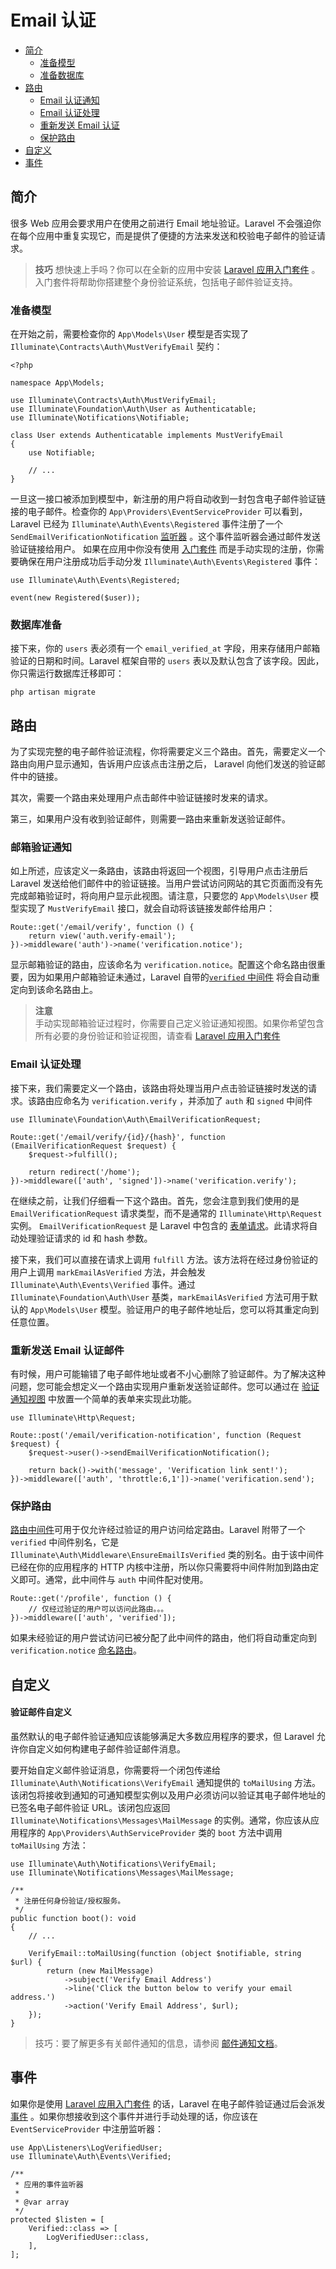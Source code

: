 # Email 认证

- [简介](#introduction)
    - [准备模型](#model-preparation)
    - [准备数据库](#database-preparation)
- [路由](#verification-routing)
    - [Email 认证通知](#the-email-verification-notice)
    - [Email 认证处理](#the-email-verification-handler)
    - [重新发送 Email 认证](#resending-the-verification-email)
    - [保护路由](#protecting-routes)
- [自定义](#customization)
- [事件](#events)

<a name="introduction"></a>
## 简介

很多 Web 应用会要求用户在使用之前进行 Email 地址验证。Laravel 不会强迫你在每个应用中重复实现它，而是提供了便捷的方法来发送和校验电子邮件的验证请求。

> **技巧**
> 想快速上手吗？你可以在全新的应用中安装 [Laravel 应用入门套件](/docs/laravel/10.x/starter-kits) 。入门套件将帮助你搭建整个身份验证系统，包括电子邮件验证支持。

<a name="model-preparation"></a>
### 准备模型

在开始之前，需要检查你的 `App\Models\User` 模型是否实现了 `Illuminate\Contracts\Auth\MustVerifyEmail` 契约：

    <?php

    namespace App\Models;

    use Illuminate\Contracts\Auth\MustVerifyEmail;
    use Illuminate\Foundation\Auth\User as Authenticatable;
    use Illuminate\Notifications\Notifiable;

    class User extends Authenticatable implements MustVerifyEmail
    {
        use Notifiable;

        // ...
    }

一旦这一接口被添加到模型中，新注册的用户将自动收到一封包含电子邮件验证链接的电子邮件。检查你的 `App\Providers\EventServiceProvider` 可以看到，Laravel 已经为 `Illuminate\Auth\Events\Registered` 事件注册了一个 `SendEmailVerificationNotification` [监听器](/docs/laravel/10.x/events) 。这个事件监听器会通过邮件发送验证链接给用户。
如果在应用中你没有使用 [入门套件](/docs/laravel/10.x/starter-kits) 而是手动实现的注册，你需要确保在用户注册成功后手动分发 `Illuminate\Auth\Events\Registered` 事件：

    use Illuminate\Auth\Events\Registered;

    event(new Registered($user));



<a name="database-preparation"></a>
### 数据库准备

接下来，你的 `users` 表必须有一个 `email_verified_at` 字段，用来存储用户邮箱验证的日期和时间。Laravel 框架自带的 `users` 表以及默认包含了该字段。因此，你只需运行数据库迁移即可：

```shell
php artisan migrate
```

<a name="verification-routing"></a>
## 路由

为了实现完整的电子邮件验证流程，你将需要定义三个路由。首先，需要定义一个路由向用户显示通知，告诉用户应该点击注册之后， Laravel 向他们发送的验证邮件中的链接。

其次，需要一个路由来处理用户点击邮件中验证链接时发来的请求。

第三，如果用户没有收到验证邮件，则需要一路由来重新发送验证邮件。

<a name="the-email-verification-notice"></a>
### 邮箱验证通知

如上所述，应该定义一条路由，该路由将返回一个视图，引导用户点击注册后 Laravel 发送给他们邮件中的验证链接。当用户尝试访问网站的其它页面而没有先完成邮箱验证时，将向用户显示此视图。请注意，只要您的 `App\Models\User` 模型实现了 `MustVerifyEmail` 接口，就会自动将该链接发邮件给用户：

    Route::get('/email/verify', function () {
        return view('auth.verify-email');
    })->middleware('auth')->name('verification.notice');

显示邮箱验证的路由，应该命名为 `verification.notice`。配置这个命名路由很重要，因为如果用户邮箱验证未通过，Laravel 自带的[`verified` 中间件](#protecting-routes) 将会自动重定向到该命名路由上。

> **注意**  
> 手动实现邮箱验证过程时，你需要自己定义验证通知视图。如果你希望包含所有必要的身份验证和验证视图，请查看 [Laravel 应用入门套件](/docs/laravel/10.x/starter-kits)



<a name="the-email-verification-handler"></a>
### Email 认证处理

接下来，我们需要定义一个路由，该路由将处理当用户点击验证链接时发送的请求。该路由应命名为 `verification.verify` ，并添加了 `auth` 和 `signed` 中间件

    use Illuminate\Foundation\Auth\EmailVerificationRequest;

    Route::get('/email/verify/{id}/{hash}', function (EmailVerificationRequest $request) {
        $request->fulfill();

        return redirect('/home');
    })->middleware(['auth', 'signed'])->name('verification.verify');

在继续之前，让我们仔细看一下这个路由。首先，您会注意到我们使用的是 `EmailVerificationRequest` 请求类型，而不是通常的 `Illuminate\Http\Request` 实例。 `EmailVerificationRequest` 是 Laravel 中包含的 [表单请求](/docs/laravel/10.x/validation#form-request-validation)。此请求将自动处理验证请求的 id 和 hash 参数。

接下来，我们可以直接在请求上调用 `fulfill` 方法。该方法将在经过身份验证的用户上调用 `markEmailAsVerified` 方法，并会触发 `Illuminate\Auth\Events\Verified` 事件。通过 `Illuminate\Foundation\Auth\User` 基类，`markEmailAsVerified` 方法可用于默认的 `App\Models\User` 模型。验证用户的电子邮件地址后，您可以将其重定向到任意位置。

<a name="resending-the-verification-email"></a>
### 重新发送 Email 认证邮件

有时候，用户可能输错了电子邮件地址或者不小心删除了验证邮件。为了解决这种问题，您可能会想定义一个路由实现用户重新发送验证邮件。您可以通过在 [验证通知视图](#the-email-verification-notice) 中放置一个简单的表单来实现此功能。

    use Illuminate\Http\Request;

    Route::post('/email/verification-notification', function (Request $request) {
        $request->user()->sendEmailVerificationNotification();

        return back()->with('message', 'Verification link sent!');
    })->middleware(['auth', 'throttle:6,1'])->name('verification.send');



<a name="protecting-routes"></a>
### 保护路由

[路由中间件](/docs/laravel/10.x/middleware)可用于仅允许经过验证的用户访问给定路由。Laravel 附带了一个 `verified` 中间件别名，它是 `Illuminate\Auth\Middleware\EnsureEmailIsVerified` 类的别名。由于该中间件已经在你的应用程序的 HTTP 内核中注册，所以你只需要将中间件附加到路由定义即可。通常，此中间件与 `auth` 中间件配对使用。

    Route::get('/profile', function () {
        // 仅经过验证的用户可以访问此路由。。。
    })->middleware(['auth', 'verified']);

如果未经验证的用户尝试访问已被分配了此中间件的路由，他们将自动重定向到`verification.notice` [命名路由](/docs/laravel/10.x/routing#named-routes)。

<a name="customization"></a>
## 自定义

<a name="verification-email-customization"></a>
#### 验证邮件自定义

虽然默认的电子邮件验证通知应该能够满足大多数应用程序的要求，但 Laravel 允许你自定义如何构建电子邮件验证邮件消息。

要开始自定义邮件验证消息，你需要将一个闭包传递给 `Illuminate\Auth\Notifications\VerifyEmail` 通知提供的 `toMailUsing` 方法。该闭包将接收到通知的可通知模型实例以及用户必须访问以验证其电子邮件地址的已签名电子邮件验证 URL。该闭包应返回 `Illuminate\Notifications\Messages\MailMessage` 的实例。通常，你应该从应用程序的 `App\Providers\AuthServiceProvider` 类的 `boot` 方法中调用 `toMailUsing` 方法：

    use Illuminate\Auth\Notifications\VerifyEmail;
    use Illuminate\Notifications\Messages\MailMessage;

    /**
     * 注册任何身份验证/授权服务。
     */
    public function boot(): void
    {
        // ...

        VerifyEmail::toMailUsing(function (object $notifiable, string $url) {
            return (new MailMessage)
                ->subject('Verify Email Address')
                ->line('Click the button below to verify your email address.')
                ->action('Verify Email Address', $url);
        });
    }

> 技巧：要了解更多有关邮件通知的信息，请参阅 [
邮件通知文档](/docs/laravel/10.x/notifications#mail-notifications)。



<a name="events"></a>
## 事件

如果你是使用 [Laravel 应用入门套件](/docs/laravel/10.x/starter-kits) 的话，Laravel 在电子邮件验证通过后会派发 [事件](/docs/laravel/10.x/events) 。如果你想接收到这个事件并进行手动处理的话，你应该在 `EventServiceProvider` 中注册监听器：

    use App\Listeners\LogVerifiedUser;
    use Illuminate\Auth\Events\Verified;
    
    /**
     * 应用的事件监听器
     *
     * @var array
     */
    protected $listen = [
        Verified::class => [
            LogVerifiedUser::class,
        ],
    ];

